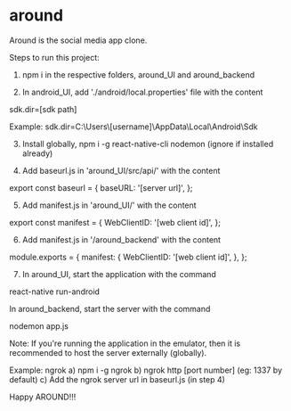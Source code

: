 # around
Around is the social media app clone.

Steps to run this project:

1. npm i in the respective folders, around_UI and around_backend

2. In android_UI, add './android/local.properties' file with the content

sdk.dir=[sdk path]

Example:
sdk.dir=C\:\\Users\\[username]\\AppData\\Local\\Android\\Sdk

3. Install globally, npm i -g react-native-cli nodemon (ignore if installed already)

4. Add baseurl.js in 'around_UI/src/api/' with the content

export const baseurl = {
  baseURL: '[server url]',
};

5. Add manifest.js in 'around_UI/' with the content

export const manifest = {
  WebClientID: '[web client id]',
};

6. Add manifest.js in '/around_backend' with the content

module.exports = {
  manifest: {
    WebClientID: '[web client id]',
  },
};

7. In around_UI, start the application with the command

react-native run-android

In around_backend, start the server with the command

nodemon app.js

Note: If you're running the application in the emulator, then it is recommended to host the server externally (globally).

Example: ngrok 
a) npm i -g ngrok
b) ngrok http [port number] (eg: 1337 by default)
c) Add the ngrok server url in baseurl.js (in step 4)

Happy AROUND!!!
